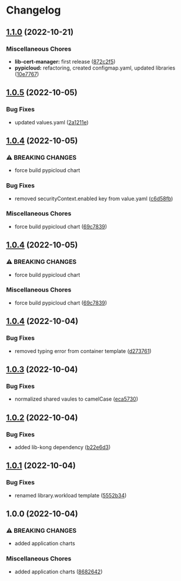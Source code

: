 # Changelog

## [1.1.0](https://github.com/ptonini/helm-charts/compare/pypicloud-v1.0.5...pypicloud-v1.1.0) (2022-10-21)


### Miscellaneous Chores

* **lib-cert-manager:** first release ([872c2f5](https://github.com/ptonini/helm-charts/commit/872c2f5c43ea82bd755b063902faa3c32ccedc93))
* **pypicloud:** refactoring, created configmap.yaml, updated libraries ([10e7767](https://github.com/ptonini/helm-charts/commit/10e7767dd93e9d0eedba67f570f1745b1030afee))

## [1.0.5](https://github.com/ptonini/helm-charts/compare/pypicloud-v1.0.4...pypicloud-v1.0.5) (2022-10-05)


### Bug Fixes

* updated values.yaml ([2a1211e](https://github.com/ptonini/helm-charts/commit/2a1211eb535e94f20191e2307fc76e0cb659f437))

## [1.0.4](https://github.com/ptonini/helm-charts/compare/pypicloud-v1.0.4...pypicloud-v1.0.4) (2022-10-05)


### ⚠ BREAKING CHANGES

* force build pypicloud chart

### Bug Fixes

* removed securityContext.enabled key from value.yaml ([c6d58fb](https://github.com/ptonini/helm-charts/commit/c6d58fbb21e9d41a5af7b444a66547268cdd54b2))


### Miscellaneous Chores

* force build pypicloud chart ([69c7839](https://github.com/ptonini/helm-charts/commit/69c7839bba0aca632206c4fd45b1dc759c9f72c9))

## [1.0.4](https://github.com/ptonini/helm-charts/compare/pypicloud-v1.0.4...pypicloud-v1.0.4) (2022-10-05)


### ⚠ BREAKING CHANGES

* force build pypicloud chart

### Miscellaneous Chores

* force build pypicloud chart ([69c7839](https://github.com/ptonini/helm-charts/commit/69c7839bba0aca632206c4fd45b1dc759c9f72c9))

## [1.0.4](https://github.com/ptonini/helm-charts/compare/pypicloud-v1.0.3...pypicloud-v1.0.4) (2022-10-04)


### Bug Fixes

* removed typing error from container template ([d273761](https://github.com/ptonini/helm-charts/commit/d2737611de5010e9c4da27c326e7672f7509ec8c))

## [1.0.3](https://github.com/ptonini/helm-charts/compare/pypicloud-v1.0.2...pypicloud-v1.0.3) (2022-10-04)


### Bug Fixes

* normalized shared vaules to camelCase ([eca5730](https://github.com/ptonini/helm-charts/commit/eca5730cd50a1cd4b2d8226f54046b0bba4e5a86))

## [1.0.2](https://github.com/ptonini/helm-charts/compare/pypicloud-v1.0.1...pypicloud-v1.0.2) (2022-10-04)


### Bug Fixes

* added lib-kong dependency ([b22e6d3](https://github.com/ptonini/helm-charts/commit/b22e6d3c3f384a0216a920257cedf8e95c0873ed))

## [1.0.1](https://github.com/ptonini/helm-charts/compare/pypicloud-v1.0.0...pypicloud-v1.0.1) (2022-10-04)


### Bug Fixes

* renamed library.workload template ([5552b34](https://github.com/ptonini/helm-charts/commit/5552b34e36cb8dc2f2d52d8b54a08249bcc72fe4))

## 1.0.0 (2022-10-04)


### ⚠ BREAKING CHANGES

* added application charts

### Miscellaneous Chores

* added application charts ([8682642](https://github.com/ptonini/helm-charts/commit/86826429ed0828423670eab75efff25ef7e31924))
